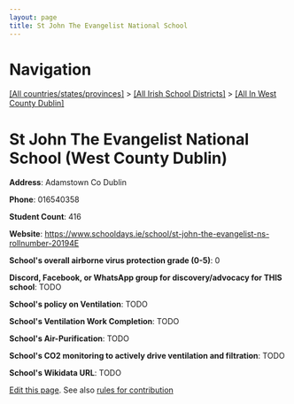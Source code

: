 ```yaml
---
layout: page
title: St John The Evangelist National School
---
```

# Navigation

[[All countries/states/provinces]](../../..) > [[All Irish School Districts]](../..) > [[All In West County Dublin]](..)

# St John The Evangelist National School (West County Dublin)

**Address**: Adamstown Co Dublin

**Phone**: 016540358

**Student Count**: 416

**Website**: <https://www.schooldays.ie/school/st-john-the-evangelist-ns-rollnumber-20194E>

**School's overall airborne virus protection grade (0-5)**: 0

**Discord, Facebook, or WhatsApp group for discovery/advocacy for THIS school**: TODO

**School's policy on Ventilation**: TODO

**School's Ventilation Work Completion**: TODO

**School's Air-Purification**: TODO

**School's CO2 monitoring to actively drive ventilation and filtration**: TODO

**School's Wikidata URL**: TODO


[Edit this page](https://github.com/ventilate-schools/Ireland/edit/main/./Dublin_West_County_Dublin/St_John_The_Evangelist_National_School.md). See also [rules for contribution](../../../contribution-rules/)